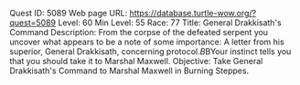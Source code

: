 Quest ID: 5089
Web page URL: https://database.turtle-wow.org/?quest=5089
Level: 60
Min Level: 55
Race: 77
Title: General Drakkisath's Command
Description: From the corpse of the defeated serpent you uncover what appears to be a note of some importance: A letter from his superior, General Drakkisath, concerning protocol.$B$BYour instinct tells you that you should take it to Marshal Maxwell.
Objective: Take General Drakkisath's Command to Marshal Maxwell in Burning Steppes.
